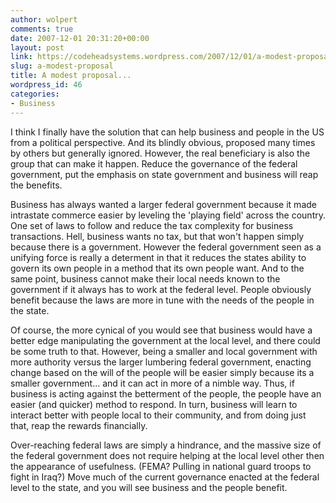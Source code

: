 ```yaml
---
author: wolpert
comments: true
date: 2007-12-01 20:31:20+00:00
layout: post
link: https://codeheadsystems.wordpress.com/2007/12/01/a-modest-proposal/
slug: a-modest-proposal
title: A modest proposal...
wordpress_id: 46
categories:
- Business
---
```


I think I finally have the solution that can help business and people in the US from a political perspective. And its blindly obvious, proposed many times by others but generally ignored. However, the real beneficiary is also the group that can make it happen. Reduce the governance of the federal government, put the emphasis on state government and business will reap the benefits.

Business has always wanted a larger federal government because it made intrastate commerce easier by leveling the 'playing field' across the country. One set of laws to follow and reduce the tax complexity for business transactions. Hell, business wants no tax, but that won't happen simply because there is a government. However the federal government seen as a unifying force is really a determent in that it reduces the states ability to govern its own people in a method that its own people want. And to the same point, business cannot make their local needs known to the government if it always has to work at the federal level. People obviously benefit because the laws are more in tune with the needs of the people in the state.

Of course, the more cynical of you would see that business would have a better edge manipulating the government at the local level, and there could be some truth to that. However, being a smaller and local government with more authority versus the larger lumbering federal government, enacting change based on the will of the people will be easier simply because its a smaller government... and it can act in more of a nimble way. Thus, if business is acting against the betterment of the people, the people have an easier (and quicker) method to respond. In turn, business will learn to interact better with people local to their community, and from doing just that, reap the rewards financially.

Over-reaching federal laws are simply a hindrance, and the massive size of the federal government does not require helping at the local level other then the appearance of usefulness. (FEMA? Pulling in national guard troops to fight in Iraq?) Move much of the current governance enacted at the federal level to the state, and you will see business and the people benefit.
